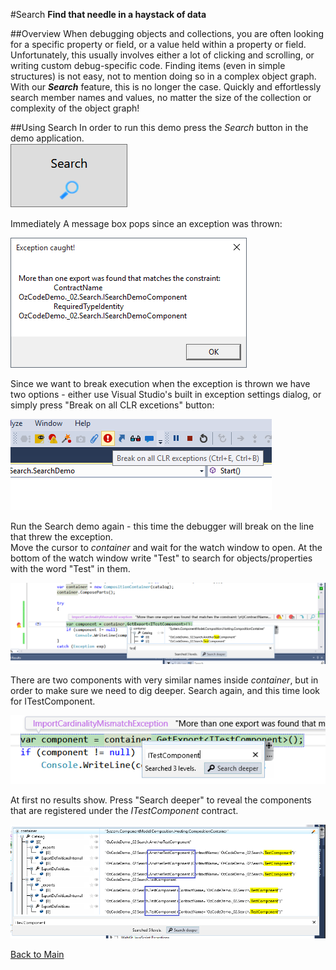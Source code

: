 ﻿#Search
**Find that needle in a haystack of data**

##Overview
When debugging objects and collections, you are often looking for a specific property or field, or a value held within a property or field. Unfortunately, this usually involves either a lot of clicking and scrolling, or writing custom debug-specific code. Finding items (even in simple structures) is not easy, not to mention doing so in a complex object graph. With our ***Search*** feature, this is no longer the case. Quickly and effortlessly search member names and values, no matter the size of the collection or complexity of the object graph!

##Using Search
In order to run this demo press the _Search_ button in the demo application.  
![Search button](Resources/SearchButton.png)

Immediately A message box pops since an exception was thrown:
 
![Exception](Resources/exception.png)

Since we want to break execution when the exception is thrown we have two options - either use Visual Studio's built in exception settings dialog, or simply press "Break on all CLR excetions" button:

![Break on all CLR exceptions](Resources/breakonexceptions.png)

Run the Search demo again - this time the debugger will break on the line that threw the exception.   
Move the cursor to _container_ and wait for the watch window to open. At the bottom of the watch window write "Test" to search for objects/properties with the word "Test" in them.

![Search for Test](Resources/searchfortest.png)

There are two components with very similar names inside _container_, but in order to make sure we need to dig deeper. Search again, and this time look for ITestComponent. 

![Search for ITestContainer](Resources/searchforitestcomponent.png)

At first no results show. Press "Search deeper" to reveal the components that are registered under the _ITestComponent_ contract.

![Search deeper](Resources/searchforitestcomponentdeeper.png)

[Back to Main](../../README.md)
